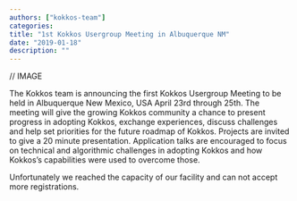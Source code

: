 ```yaml
---
authors: ["kokkos-team"]
categories:
title: "1st Kokkos Usergroup Meeting in Albuquerque NM"
date: "2019-01-18"
description: ""
---
```


// IMAGE

The Kokkos team is announcing the first Kokkos Usergroup Meeting to be held in Albuquerque New Mexico, USA April 23rd through 25th. The meeting will give the growing Kokkos community a chance to present progress in adopting Kokkos, exchange experiences, discuss challenges and help set priorities for the future roadmap of Kokkos. Projects are invited to give a 20 minute presentation. Application talks are encouraged to focus on technical and algorithmic challenges in adopting Kokkos and how Kokkos’s capabilities were used to overcome those.

Unfortunately we reached the capacity of our facility and can not accept more registrations.